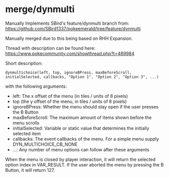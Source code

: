 # merge/dynmulti

Manually Implements SBird's feature/dynmulti branch from:
https://github.com/SBird1337/pokeemerald/tree/feature/dynmulti

Manually merged due to this being based on RHH Expansion.

Thread with description can be found here:
https://www.pokecommunity.com/showthread.php?t=489984

Short description:
```
dynmultichoice(left, top, ignoreBPress, maxBeforeScroll, initialSelected, callbacks, "Option 1", "Option 2", "Option 3", ...)
```

with the following arguments:

- left: The x offset of the menu (in tiles / units of 8 pixels)
- top (the y offset of the menu, in tiles / units of 8 pixels)
- ignoreBPress: Whether the menu should stay open if the user presses the B Button
- maxBeforeScroll: The maximum amount of items shown before the menu scrolls
- initialSelected: Variable or static value that determines the initially selected item
- callbacks: The event callbacks of the menu. For a simple menu supply DYN_MULTICHOICE_CB_NONE
- ...: Any number of menu options can follow after these arguments

When the menu is closed by player interaction, it will return the selected option index in VAR_RESULT. If the user aborted the menu by pressing the B Button, it will return 127.